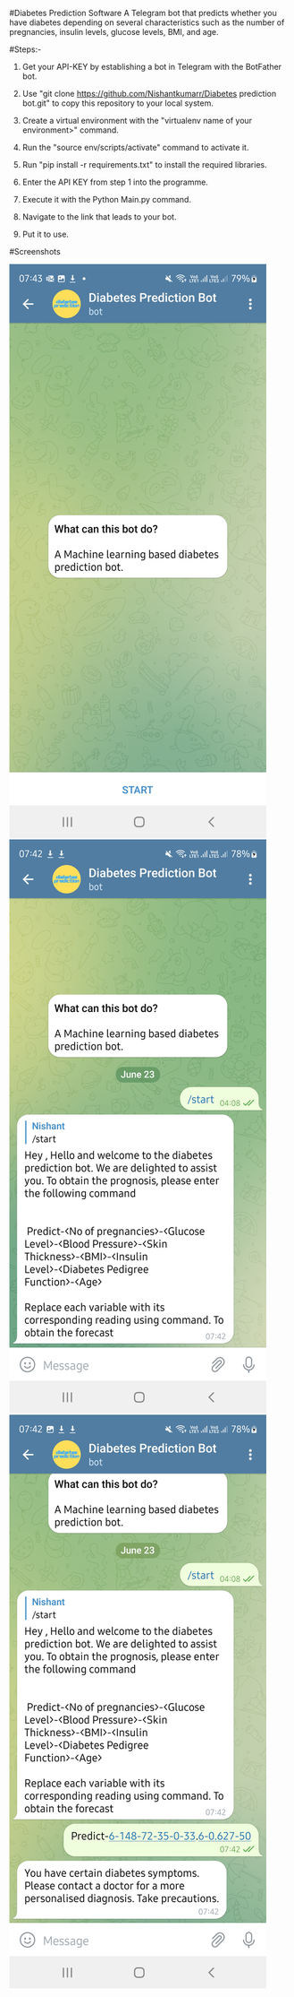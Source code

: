 #Diabetes Prediction Software
A Telegram bot that predicts whether you have diabetes depending on several characteristics such as the number of pregnancies, insulin levels, glucose levels, BMI, and age.


#Steps:-

1. Get your API-KEY by establishing a bot in Telegram with the BotFather bot.

2. Use "git clone https://github.com/Nishantkumarr/Diabetes prediction bot.git" to copy this repository to your local system.

3. Create a virtual environment with the "virtualenv name of your environment>" command.

4. Run the "source env/scripts/activate" command to activate it.

5. Run "pip install -r requirements.txt" to install the required libraries.

6. Enter the API KEY from step 1 into the programme.

7. Execute it with the Python Main.py command.

8. Navigate to the link that leads to your bot.

9. Put it to use.



#Screenshots

![Bot Interface](https://github.com/Nishantkumarr/Diabetes_prediction_bot/blob/main/Pictures/Empty.jpg "Bot Interface")
![Start Command](https://github.com/Nishantkumarr/Diabetes_prediction_bot/blob/main/Pictures/start.jpg "Start Command")
![Predict Command](https://github.com/Nishantkumarr/Diabetes_prediction_bot/blob/main/Pictures/predict.jpg "Predict Interface")
